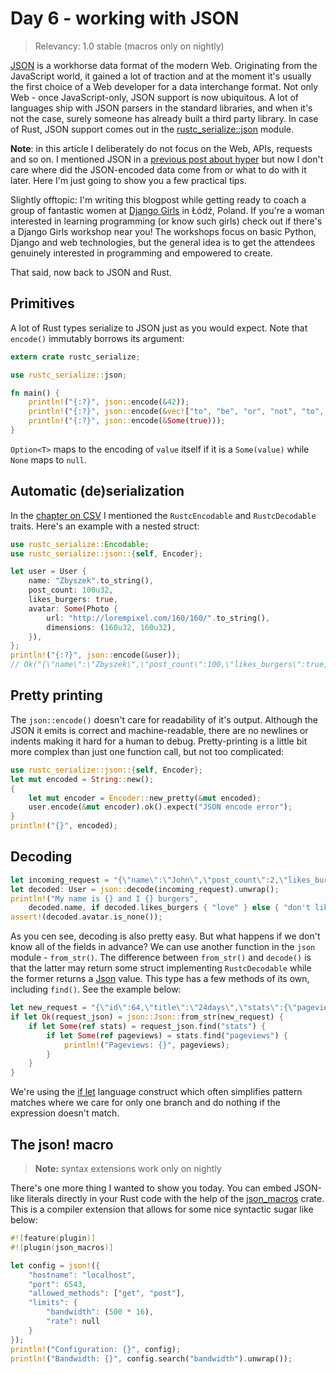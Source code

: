 # Day 6 - working with JSON

> Relevancy: 1.0 stable (macros only on nightly)

[JSON](http://en.wikipedia.org/wiki/JSON) is a workhorse data format of the modern Web. Originating from the JavaScript world, it gained a lot of traction and at the moment it's usually the first choice of a Web developer for a data interchange format. Not only Web - once JavaScript-only, JSON support is now ubiquitous. A lot of languages ship with JSON parsers in the standard libraries, and when it's not the case, surely someone has already built a third party library. In case of Rust, JSON support comes out in the [rustc_serialize::json](http://doc.rust-lang.org/rustc-serialize/rustc_serialize/json/index.html) module.

**Note**: in this article I deliberately do not focus on the Web, APIs, requests and so on. I mentioned JSON in a [previous post about hyper](http://siciarz.net/24-days-of-rust-hyper/) but now I don't care where did the JSON-encoded data come from or what to do with it later. Here I'm just going to show you a few practical tips.

Slightly offtopic: I'm writing this blogpost while getting ready to coach a group of fantastic women at [Django Girls](http://djangogirls.org/) in Łódź, Poland. If you're a woman interested in learning programming (or know such girls) check out if there's a Django Girls workshop near you! The workshops focus on basic Python, Django and web technologies, but the general idea is to get the attendees genuinely interested in programming and empowered to create.

That said, now back to JSON and Rust.

Primitives
----------

A lot of Rust types serialize to JSON just as you would expect. Note that `encode()` immutably borrows its argument:

```rust
extern crate rustc_serialize;

use rustc_serialize::json;

fn main() {
    println!("{:?}", json::encode(&42));
    println!("{:?}", json::encode(&vec!["to", "be", "or", "not", "to", "be"]));
    println!("{:?}", json::encode(&Some(true)));
}
```

`Option<T>` maps to the encoding of `value` itself if it is a `Some(value)` while `None` maps to `null`.

Automatic (de)serialization
---------------------------

In the [chapter on CSV](day3.md) I mentioned the `RustcEncodable` and `RustcDecodable` traits. Here's an example with a nested struct:

```rust
use rustc_serialize::Encodable;
use rustc_serialize::json::{self, Encoder};

let user = User {
    name: "Zbyszek".to_string(),
    post_count: 100u32,
    likes_burgers: true,
    avatar: Some(Photo {
        url: "http://lorempixel.com/160/160/".to_string(),
        dimensions: (160u32, 160u32),
    }),
};
println!("{:?}", json::encode(&user));
// Ok("{\"name\":\"Zbyszek\",\"post_count\":100,\"likes_burgers\":true,\"avatar\":{\"url\":\"http://lorempixel.com/160/160/\",\"dimensions\":[160,160]}}")
```

Pretty printing
---------------

The `json::encode()` doesn't care for readability of it's output. Although the JSON it emits is correct and machine-readable, there are no newlines or indents making it hard for a human to debug. Pretty-printing is a little bit more complex than just one function call, but not too complicated:

```rust
use rustc_serialize::json::{self, Encoder};
let mut encoded = String::new();
{
    let mut encoder = Encoder::new_pretty(&mut encoded);
    user.encode(&mut encoder).ok().expect("JSON encode error");
}
println!("{}", encoded);
```

Decoding
--------

```rust
let incoming_request = "{\"name\":\"John\",\"post_count\":2,\"likes_burgers\":false,\"avatar\":null}";
let decoded: User = json::decode(incoming_request).unwrap();
println!("My name is {} and I {} burgers",
    decoded.name, if decoded.likes_burgers { "love" } else { "don't like" });
assert!(decoded.avatar.is_none());
```

As you cen see, decoding is also pretty easy. But what happens if we don't know all of the fields in advance? We can use another function in the `json` module - `from_str()`. The difference between `from_str()` and `decode()` is that the latter may return some struct implementing `RustcDecodable` while the former returns a [Json](http://doc.rust-lang.org/rustc-serialize/rustc_serialize/json/enum.Json.html) value. This type has a few methods of its own, including `find()`. See the example below:

```rust
let new_request = "{\"id\":64,\"title\":\"24days\",\"stats\":{\"pageviews\":1500}}";
if let Ok(request_json) = json::Json::from_str(new_request) {
    if let Some(ref stats) = request_json.find("stats") {
        if let Some(ref pageviews) = stats.find("pageviews") {
            println!("Pageviews: {}", pageviews);
        }
    }
}
```

We're using the [if let](http://doc.rust-lang.org/book/if-let.html) language construct which often simplifies pattern matches where we care for only one branch and do nothing if the expression doesn't match.

The json! macro
---------------

> **Note:** syntax extensions work only on nightly

There's one more thing I wanted to show you today. You can embed JSON-like literals directly in your Rust code with the help of the [json_macros](https://crates.io/crates/json_macros) crate. This is a compiler extension that allows for some nice syntactic sugar like below:

```rust
#![feature(plugin)]
#![plugin(json_macros)]

let config = json!({
    "hostname": "localhost",
    "port": 6543,
    "allowed_methods": ["get", "post"],
    "limits": {
        "bandwidth": (500 * 16),
        "rate": null
    }
});
println!("Configuration: {}", config);
println!("Bandwidth: {}", config.search("bandwidth").unwrap());
```
